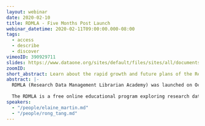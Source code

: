 ```yaml
---
layout: webinar
date: 2020-02-10
title: RDMLA - Five Months Post Launch
webinar_datetime: 2020-02-11T09:00:00.000-08:00
tags: 
  - access
  - describe
  - discover
vimeoID: 390929711
slides: https://www.dataone.org/sites/default/files/sites/all/documents/rdmla_dataonewebinar_02112020.pdf
zoomID: 
short_abstract: Learn about the rapid growth and future plans of the Research Data Management Librarian Academy, a free online educational program exploring research data management best practices.
abstract: |-
  RDMLA (Research Data Management Librarian Academy) was launched on October 7, 2019. Today, close to five months post the official launch, there are more than 2100 active students from 115 countries around the world. In this talk, we will describe the development process of RDMLA and discuss our future collaborations and partnerships.
  
  The RDMLA is a free online educational program exploring research data management best practices. Developed by a team of librarians and LIS faculty members who want to share their extensive knowledge/skills and promote research data services, the RDMLA consists of eight units that can be taken individually, or as a complete program. All units are available globally and can be accessed online via the Canvas learning management system. RDMLA is open to librarians, information professionals, and other professionals who work in a research-intensive environment throughout the world. On Feb 5, 2020, in partnership with Simmons School of Library and Information Science (SLIS), RDMLA launched a Continuing Education (CE) optional component, for a nominal fee.
speakers:
  - "/people/elaine_martin.md"
  - "/people/rong_tang.md"
---
```

